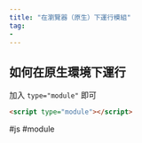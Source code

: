```yaml
---
title: "在瀏覽器（原生）下運行模組"
tag: 
- 
---
```

## 如何在原生環境下運行
加入 `type="module"` 即可
``` html =
<script type="module"></script>
```

#js #module 